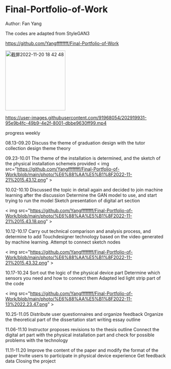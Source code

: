 # Final-Portfolio-of-Work
Author: Fan Yang


The codes are adapted from StyleGAN3



https://github.com/Yangffffffff/Final-Portfolio-of-Work


<img width="188" alt="截屏2022-11-20 18 42 48" src="https://user-images.githubusercontent.com/91968054/202919999-a7d7650b-0f96-4b8f-8f3f-f404d0fc2c5e.png">






https://user-images.githubusercontent.com/91968054/202919931-95e9b4fc-49b9-4e2f-8001-dbbe9630ff99.mp4




progress weekly

08.13-09.20
Discuss the theme of graduation design with the tutor
collection design theme theory

09.23-10.01
The theme of the installation is determined, and the sketch of the physical installation schemeis provided
< img src="https://github.com/Yangffffffff/Final-Portfolio-of-Work/blob/main/photo/%E6%88%AA%E5%B1%8F2022-11-21%2015.43.12.png" >


10.02-10.10
Discussed the topic in detail again and decided to join machine learning after the discussion
Determine the GAN model to use, and start trying to run the model
Sketch presentation of digital art section

< img src="https://github.com/Yangffffffff/Final-Portfolio-of-Work/blob/main/photo/%E6%88%AA%E5%B1%8F2022-11-21%2015.43.18.png" >



10.12-10.17
Carry out technical comparison and analysis process, and determine to add Touchdesigner technology based on the video generated by machine learning.
Attempt to connect sketch nodes

< img src="https://github.com/Yangffffffff/Final-Portfolio-of-Work/blob/main/photo/%E6%88%AA%E5%B1%8F2022-11-21%2015.43.32.png" >



10.17-10.24
Sort out the logic of the physical device part
Determine which sensors you need and how to connect them
Adapted led light strip part of the code


< img src="https://github.com/Yangffffffff/Final-Portfolio-of-Work/blob/main/photo/%E6%88%AA%E5%B1%8F2022-11-13%2022.23.47.png" >


10.25-11.05
Distribute user questionnaires and organize feedback
Organize the theoretical part of the dissertation
start writing essay outline

11.06-11.10
Instructor proposes revisions to the thesis outline
Connect the digital art part with the physical installation part and check for possible problems with the technology

11.11-11.20
Improve the content of the paper and modify the format of the paper
Invite users to participate in physical device experience Get feedback data
Closing the project

